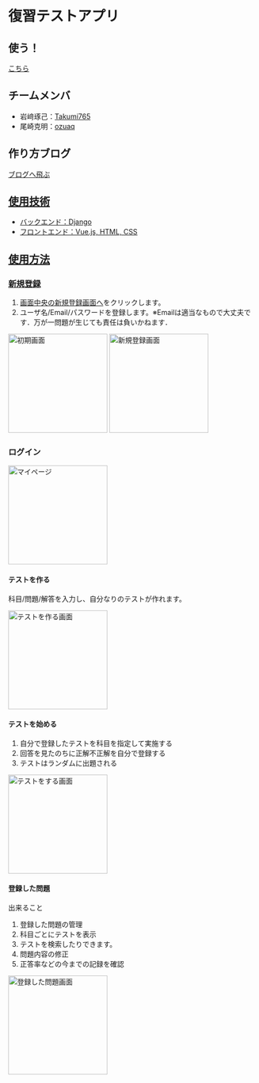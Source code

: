 # 復習テストアプリ
## 使う！
<a href="http://54.248.134.52/login/" target="_brank">こちら</a>
## チームメンバ
- 岩﨑琢己：<a href=https://github.com/takumi765 target=_brank>Takumi765</a>
- 尾崎克明：<a href=https://github.com/ozuaq>ozuaq</a>
## 作り方ブログ
<a href=https://note.com/good_echium475/n/n484de9e3af07 target=_brank>ブログへ飛ぶ
## 使用技術
- バックエンド：Django
- フロントエンド：Vue.js, HTML, CSS
## 使用方法
### 新規登録
  1. 画面中央の<a href=http://54.248.134.52/create_user>新規登録画面へ</a>をクリックします。
  2. ユーザ名/Email/パスワードを登録します。※Emailは適当なもので大丈夫です．万が一問題が生じても責任は負いかねます．
<img width="200px" alt="初期画面" src="https://user-images.githubusercontent.com/82143606/204824032-4dd4ae85-a2ae-4693-82a2-537df762a8ca.png">
<img width="200px" alt="新規登録画面" src="https://user-images.githubusercontent.com/82143606/204826213-7bbd6ee0-ce35-4556-907b-930a17d04d96.png">

### ログイン
<img width="200px" alt="マイページ" src="https://user-images.githubusercontent.com/82143606/204826007-a928eb81-2759-49b1-a405-481aa9786177.png">

#### テストを作る
科目/問題/解答を入力し、自分なりのテストが作れます。

<img width="200px" alt="テストを作る画面" src="https://user-images.githubusercontent.com/82143606/204826778-7929c282-a992-44a4-9af7-414f04f78723.png">

#### テストを始める
1. 自分で登録したテストを科目を指定して実施する
2. 回答を見たのちに正解不正解を自分で登録する
3. テストはランダムに出題される

<img width="200px" alt="テストをする画面" src="https://user-images.githubusercontent.com/82143606/204827381-169f086e-46d3-45b0-8c44-8fca283b1b5d.png">

#### 登録した問題
出来ること
1. 登録した問題の管理
2. 科目ごとにテストを表示
3. テストを検索したりできます。
4. 問題内容の修正
5. 正答率などの今までの記録を確認

<img width="200px" alt="登録した問題画面" src="https://user-images.githubusercontent.com/82143606/204829256-a2c4d415-1acb-4192-a0ed-424040facb52.png">
  
 
